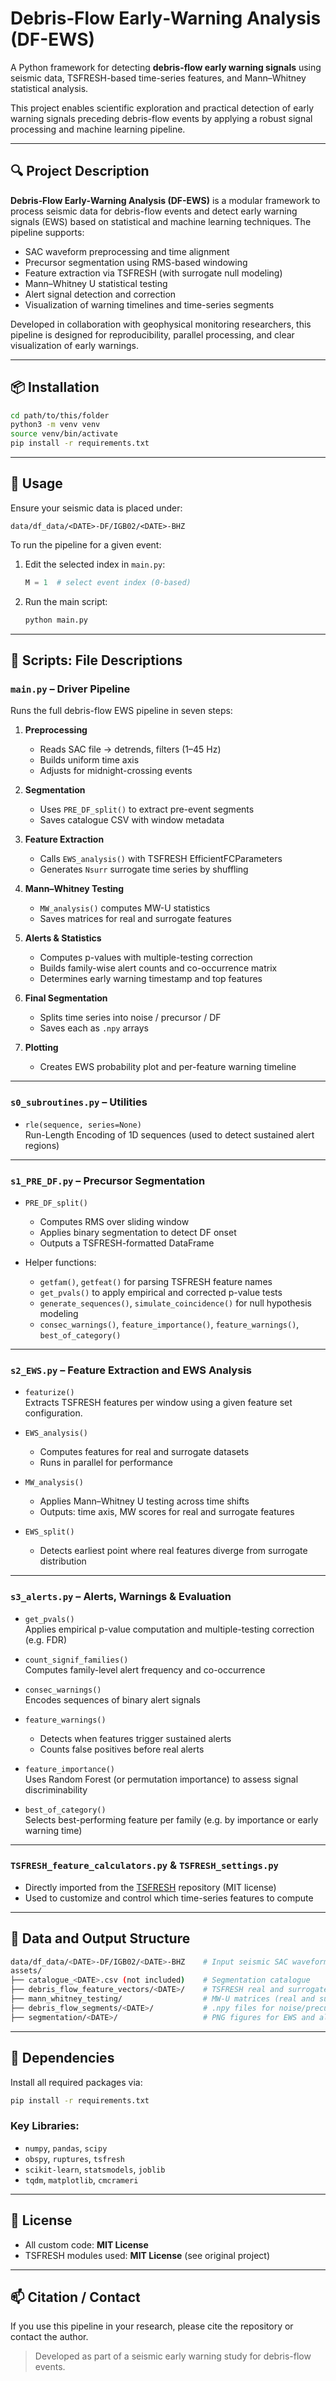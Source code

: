 # Debris‐Flow Early‐Warning Analysis (DF-EWS)

A Python framework for detecting **debris-flow early warning signals** using seismic data, TSFRESH-based time-series features, and Mann–Whitney statistical analysis.

This project enables scientific exploration and practical detection of early warning signals preceding debris-flow events by applying a robust signal processing and machine learning pipeline.

---

## 🔍 Project Description

**Debris‐Flow Early‐Warning Analysis (DF-EWS)** is a modular framework to process seismic data for debris-flow events and detect early warning signals (EWS) based on statistical and machine learning techniques. The pipeline supports:

- SAC waveform preprocessing and time alignment
- Precursor segmentation using RMS-based windowing
- Feature extraction via TSFRESH (with surrogate null modeling)
- Mann–Whitney U statistical testing
- Alert signal detection and correction
- Visualization of warning timelines and time-series segments

Developed in collaboration with geophysical monitoring researchers, this pipeline is designed for reproducibility, parallel processing, and clear visualization of early warnings.

---

## 📦 Installation

```bash
cd path/to/this/folder
python3 -m venv venv
source venv/bin/activate
pip install -r requirements.txt
```

---

## 🚀 Usage

Ensure your seismic data is placed under:

```
data/df_data/<DATE>-DF/IGB02/<DATE>-BHZ
```

To run the pipeline for a given event:

1. Edit the selected index in `main.py`:
   ```python
   M = 1  # select event index (0-based)
   ```

2. Run the main script:
   ```bash
   python main.py
   ```

---

## 📁 Scripts: File Descriptions

### `main.py` – Driver Pipeline

Runs the full debris-flow EWS pipeline in seven steps:

1. **Preprocessing**  
   - Reads SAC file → detrends, filters (1–45 Hz)  
   - Builds uniform time axis  
   - Adjusts for midnight-crossing events  

2. **Segmentation**  
   - Uses `PRE_DF_split()` to extract pre-event segments  
   - Saves catalogue CSV with window metadata  

3. **Feature Extraction**  
   - Calls `EWS_analysis()` with TSFRESH EfficientFCParameters  
   - Generates `Nsurr` surrogate time series by shuffling  

4. **Mann–Whitney Testing**  
   - `MW_analysis()` computes MW-U statistics  
   - Saves matrices for real and surrogate features  

5. **Alerts & Statistics**  
   - Computes p-values with multiple-testing correction  
   - Builds family-wise alert counts and co-occurrence matrix  
   - Determines early warning timestamp and top features  

6. **Final Segmentation**  
   - Splits time series into noise / precursor / DF  
   - Saves each as `.npy` arrays  

7. **Plotting**  
   - Creates EWS probability plot and per-feature warning timeline  

---

### `s0_subroutines.py` – Utilities

- `rle(sequence, series=None)`  
  Run-Length Encoding of 1D sequences (used to detect sustained alert regions)

---

### `s1_PRE_DF.py` – Precursor Segmentation

- `PRE_DF_split()`  
  - Computes RMS over sliding window  
  - Applies binary segmentation to detect DF onset  
  - Outputs a TSFRESH-formatted DataFrame

- Helper functions:  
  - `getfam()`, `getfeat()` for parsing TSFRESH feature names  
  - `get_pvals()` to apply empirical and corrected p-value tests  
  - `generate_sequences()`, `simulate_coincidence()` for null hypothesis modeling  
  - `consec_warnings()`, `feature_importance()`, `feature_warnings()`, `best_of_category()`  

---

### `s2_EWS.py` – Feature Extraction and EWS Analysis

- `featurize()`  
  Extracts TSFRESH features per window using a given feature set configuration.

- `EWS_analysis()`  
  - Computes features for real and surrogate datasets  
  - Runs in parallel for performance  

- `MW_analysis()`  
  - Applies Mann–Whitney U testing across time shifts  
  - Outputs: time axis, MW scores for real and surrogate features  

- `EWS_split()`  
  - Detects earliest point where real features diverge from surrogate distribution  

---

### `s3_alerts.py` – Alerts, Warnings & Evaluation

- `get_pvals()`  
  Applies empirical p-value computation and multiple-testing correction (e.g. FDR)

- `count_signif_families()`  
  Computes family-level alert frequency and co-occurrence

- `consec_warnings()`  
  Encodes sequences of binary alert signals

- `feature_warnings()`  
  - Detects when features trigger sustained alerts  
  - Counts false positives before real alerts

- `feature_importance()`  
  Uses Random Forest (or permutation importance) to assess signal discriminability

- `best_of_category()`  
  Selects best-performing feature per family (e.g. by importance or early warning time)

---

### `TSFRESH_feature_calculators.py` & `TSFRESH_settings.py`

- Directly imported from the [TSFRESH](https://github.com/blue-yonder/tsfresh) repository (MIT license)
- Used to customize and control which time-series features to compute

---

## 📂 Data and Output Structure

```bash
data/df_data/<DATE>-DF/IGB02/<DATE>-BHZ    # Input seismic SAC waveform
assets/
├── catalogue_<DATE>.csv (not included)    # Segmentation catalogue
├── debris_flow_feature_vectors/<DATE>/    # TSFRESH real and surrogate features
├── mann_whitney_testing/                  # MW-U matrices (real and surrogates)
├── debris_flow_segments/<DATE>/           # .npy files for noise/precursor/DF
├── segmentation/<DATE>/                   # PNG figures for EWS and alerts
```

---

## 🧪 Dependencies

Install all required packages via:

```bash
pip install -r requirements.txt
```

### Key Libraries:

- `numpy`, `pandas`, `scipy`
- `obspy`, `ruptures`, `tsfresh`
- `scikit-learn`, `statsmodels`, `joblib`
- `tqdm`, `matplotlib`, `cmcrameri`

---

## 📄 License

- All custom code: **MIT License**
- TSFRESH modules used: **MIT License** (see original project)

---

## 📫 Citation / Contact

If you use this pipeline in your research, please cite the repository or contact the author.

> Developed as part of a seismic early warning study for debris-flow events.

